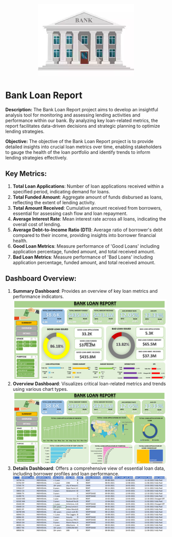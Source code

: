 <div align="center">
  <img src="https://raw.githubusercontent.com/Shaishta-Anjum/Bank-Loan-Report/main/Images/small-finance-banks-thinking-big-likely-to-switch-on-the-ma-mode.webp" alt="Image">
</div>

# Bank Loan Report

**Description:**
The Bank Loan Report project aims to develop an insightful analysis tool for monitoring and assessing lending activities and performance within our bank. By analyzing key loan-related metrics, the report facilitates data-driven decisions and strategic planning to optimize lending strategies.

**Objective:**
The objective of the Bank Loan Report project is to provide detailed insights into crucial loan metrics over time, enabling stakeholders to gauge the health of the loan portfolio and identify trends to inform lending strategies effectively.

## Key Metrics:
1. **Total Loan Applications**: Number of loan applications received within a specified period, indicating demand for loans.
2. **Total Funded Amount**: Aggregate amount of funds disbursed as loans, reflecting the extent of lending activity.
3. **Total Amount Received**: Cumulative amount received from borrowers, essential for assessing cash flow and loan repayment.
4. **Average Interest Rate**: Mean interest rate across all loans, indicating the overall cost of lending.
5. **Average Debt-to-Income Ratio (DTI)**: Average ratio of borrower's debt compared to their income, providing insights into borrower financial health.
6. **Good Loan Metrics**: Measure performance of 'Good Loans' including application percentage, funded amount, and total received amount.
7. **Bad Loan Metrics**: Measure performance of 'Bad Loans' including application percentage, funded amount, and total received amount.

## Dashboard Overview:
1. **Summary Dashboard**: Provides an overview of key loan metrics and performance indicators.
 ![](https://github.com/Shaishta-Anjum/Bank-Loan-Report/blob/main/Images/Screenshot%202024-01-27%20220224.png?raw=true)  
2. **Overview Dashboard**: Visualizes critical loan-related metrics and trends using various chart types.
 ![](https://github.com/Shaishta-Anjum/Bank-Loan-Report/blob/main/Images/Screenshot%202024-01-27%20221520.png?raw=true)  
3. **Details Dashboard**: Offers a comprehensive view of essential loan data, including borrower profiles and loan performance.
 ![](https://github.com/Shaishta-Anjum/Bank-Loan-Report/blob/main/Images/Screenshot%202024-01-27%20221553.png?raw=true)  
